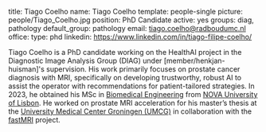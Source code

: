 title: Tiago Coelho
name: Tiago Coelho
template: people-single
picture: people/Tiago_Coelho.jpg
position: PhD Candidate
active: yes
groups: diag, pathology
default_group: pathology
email: tiago.coelho@radboudumc.nl
office:
type: phd
linkedin: https://www.linkedin.com/in/tiago-filipe-coelho/

Tiago Coelho is a PhD candidate working on the HealthAI project in the Diagnostic Image Analysis Group (DIAG) under [member/henkjan-huisman]'s supervision. His work primarily focuses on prostate cancer diagnosis with MRI, specifically on developing trustworthy, robust AI to assist the operator with recommendations for patient-tailored strategies. In 2023, he obtained his MSc in [Biomedical Engineering](https://www.fct.unl.pt/en/education/course/integrated-master-biomedical-engineering) from [NOVA University of Lisbon](https://www.unl.pt/en). He worked on prostate MRI acceleration for his master’s thesis at the [University Medical Center Groningen (UMCG)](https://www.umcg.nl/) in collaboration with the [fastMRI](https://fastmri.eu/) project.
